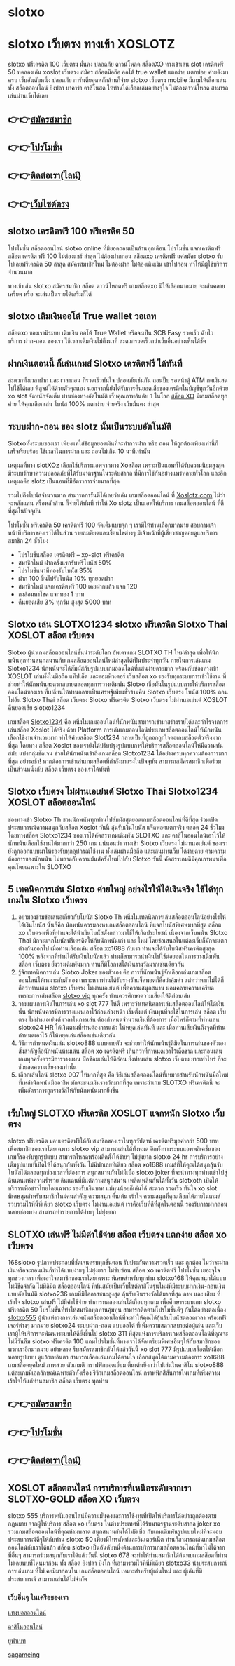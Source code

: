 # slotxo
<h1>slotxo เว็บตรง ทางเข้า XOSLOTZ</h1>

slotxo ฟรีเครดิต 100 เว็บตรง มั่นคง ปลอดภัย ดาวน์โหลด สล็อตXO ทางเข้าเล่น slot เครดิตฟรี 50 ทดลองเล่น xoslot เว็บตรง สมัคร สล็อตมือถือ ออโต้ true wallet แตกง่าย แตกบ่อย ค่ายดังมาครบ เว็บอันดับหนึ่ง ปลอดภัย การันตียอดหลักล้านก็จ่าย
slotxo เว็บตรง mobile มีเกมให้เลือกเล่นทั้ง สล็อตออนไลน์ ยิงปลา บาคาร่า คาสิโนสด ให้ท่านได้เลือกเล่นอย่างจุใจ ไม่ต้องดาวน์โหลด สามารถเล่นผ่านเว็บได้เลย

<h2>👉👉<a href="https://queenclub88.com/?register=true">สมัครสมาชิก</a></h2>
<h2>👉👉<a href="https://queenclub88.com/promotion">โปรโมชั่น</a></h2>
<h2>👉👉<a href="https://lin.ee/HrGLhgB">ติดต่อเรา(ไลน์)</a></h2>
<h2>👉👉<a href="https://queenclub88.com/">เว็บไซต์ตรง</a></h2>

<h2>slotxo เครดิตฟรี 100 ฟรีเครดิต 50</h2>

โปรโมชั่น สล็อตออนไลน์ slotxo online ที่มียอดถอนเป็นล้านทุกเดือน โปรโมชั่น แจกเครดิตฟรี สล็อต เครดิต ฟรี 100 ไม่ต้องแชร์  ล่าสุด  ไม่ต้องฝากก่อน สล็อตxo เครดิตฟรี แค่สมัคร slotxo รับไปเลยฟรีเครดิต 50 ล่าสุด สมัครสมาชิกใหม่ ไม่ต้องฝาก ไม่ต้องเติมเงิน เข้าไปก่อน ทำให้มีผู้ใช้บริการจำนวนมาก

ทางเข้าเล่น slotxo สมัครสมาชิก สล็อต ดาวน์โหลดฟรี เกมสล็อตxo มีให้เลือกมากมาย จะเล่นคลายเครียด หรือ จะเล่นเป็นรายได้เสริมก็ได้

<h2>slotxo เติมเงินออโต้ True wallet วอเลท</h2>

สล็อตxo ของเรามีระบบ เติมเงิน ออโต้ True Wallet หรือจะเป็น SCB Easy รวดเร็ว ฉับไว บริการ ฝาก-ถอน ของเรา ใช้เวลาเติมเงินไม่ถึงนาที สะดวกรวดเร็วกว่าเว็บอื่นอย่างเห็นได้ชัด

<h2>ฝากเงินตอนนี้ ก็เล่นเกมส์ Slotxo เครดิตฟรี ได้ทันที</h2>

สะดวกทั้งเวลาฝาก และ เวลาถอน ก็รวดเร็วทันใจ ปลอดภัยเช่นกัน ถอนปั๊บ รอหน้าตู้ ATM กดเงินสดไปใช้ได้เลย พิสูจน์ได้ด้วยตัวคุณเอง นอกจากนี้ยังได้รับการคืนยอดเสียของเครดิตในบัญชีทุกวันอีกด้วย xo slot จัดหนักจัดเต็ม ผ่านช่องทางอัตโนมัติ  เว็บคุณภาพอันดับ 1 ในโลก <a href="https://queenclub88.com/">สล็อต XO</a> มีเกมสล็อตทุกค่าย ให้คุณเลือกเล่น โบนัส 100% แตกง่าย จ่ายจริง  เว็บมั่นคง ล่าสุด

<h2>ระบบฝาก-ถอน ของ slotz นั้นเป็นระบบอัตโนมัติ</h2>

Slotxoทั้งระบบของเรา เพียงแค่ใส่ข้อมูลยอดเงินที่จะทำการฝาก หรือ ถอน ให้ถูกต้องเพียงเท่านี้ก็เสร็จเรียบร้อย ใช้เวลาในการฝาก และ ถอนไม่เกิน 10 นาทีเท่านั้น

เหตุผลที่ทาง slotXOz เลือกใช้บริการแอพจากทาง Xoสล็อต เพราะเป็นแอพที่ได้รับความนิยมสูงสุด มีระบบรักษาความปลอดภัยที่ได้รับมาตรฐานในระดับสากล ที่มีการใช้กันอย่างแพร่หลายทั่วโลก และอีกเหตุผลคือ slotz เป็นแอพที่มีอัตราการจ่ายมากที่สุด

รวมไปถึงโบนัสจำนวนมาก สามารถการันตีได้เลยว่าเล่น เกมสล็อตออนไลน์ ที่ <a href="https://queenclub88.com/">Xoslotz.com</a> ไม่ว่าจะหลักแสน หรือหลักล้าน ก็จ่ายให้ทันที ทำให้ Xo slotz เป็นแอพให้บริการ เกมสล็อตออนไลน์ ที่ดีที่สุดในปัจจุบัน

โปรโมชั่น ฟรีเครดิต 50 เครดิตฟรี 100 จัดเต็มแบบจุก ๆ เรามีให้ท่านเลือกมากมาย สอบถามเจ้าหน้าที่บริการของเราได้ในส่วน รายละเอียดและเงื่อนไขต่างๆ มีเจ้าหน้าที่ผู้เชี่ยวชาญคอยดูแลบริการสมาชิก 24 ชั่วโมง

- โปรโมชั่นสล็อต เครดิตฟรี – xo-slot ฟรีเครดิต
- สมาชิกใหม่ ฝากครั้งแรกรับฟรีโบนัส 50% 
- โปรโมชันนาทีทองรับโบนัส 35%
- ฝาก 100 ขึ้นไปรับโบนัส 10% ทุกยอดฝาก
- สมาชิกใหม่ แจกเครดิตฟรี 100 เคยฝากแล้ว แจก 120
- กงล้อมหาโชค แจกทอง 1 บาท  
- คืนยอดเสีย 3% ทุกวัน สูงสุด 5000 บาท

<h2>Slotxo เล่น SLOTXO1234 slotxo ฟรีเครดิต Slotxo Thai XOSLOT สล็อต เว็บตรง</h2>

Slotxo ผู้นำเกมสล็อตออนไลน์ชั้นนำระดับโลก อัพเดทเกม SLOTXO TH ใหม่ล่าสุด เพื่อให้นักพนันทุกท่านสนุกสนานกับเกมสล็อตออนไลน์ใหม่ล่าสุดได้เป็นประจำทุกวัน ภายในการเล่นเกม Slotxo1234 นักพนันจะได้สัมผัสกับรูปแบบเกมออนไลน์ที่แสนง่ายดายมาก พร้อมกับช่องทางเข้า XOSLOT เล่นทั้งในมือถือ แท็ปเล็ต และคอมพิวเตอร์ เว็บสล็อต xo รองรับทุกระบบการเข้าใช้งาน ที่ช่วยทำให้นักพนันสะดวกสบายตลอดทุกการวางเดิมพัน Slotxo เชื่อมั่นในรูปแบบการให้บริการสล็อตออนไลน์ของเรา ที่เปลี่ยนให้ท่านกลายเป็นเศรษฐีเพียงชั่วข้ามคืน Slotxo เว็บตรง โบนัส 100% ถอนไม่อั้น Slotxo Thai สล็อต เว็บตรง Slotxo ฟรีเครดิต Slotxo เว็บตรง ไม่ผ่านเอเย่นต์ XOSLOT คืนยอดเสีย slotxo1234

เกมสล็อต <a href="https://queenclub88.com/">Slotxo1234</a> คือ หนึ่งในเกมออนไลน์ที่นักพนันสามารถเข้ามาสร้างรายได้และกำไรจากการเล่นสล็อต Xoslot ได้จริง ด้วย Platform การเล่นเกมออนไลน์ประเภทสล็อตออนไลน์ให้นักพนันเลือกใช้งานจำนวนมาก ทำให้ค่ายสล็อต Slot1234 กลายเป็นที่ถูกอกถูกใจคอเกมสล็อตตัวจริงมากที่สุด โดยทาง สล็อต Xoslot ของเรายังได้ปรับปรุงรูปแบบการให้บริการสล็อตออนไลน์ให้มีความทันสมัย แบ่งกลุ่มชัดเจน ช่วยให้นักพนันเข้าถึงเกมสล็อต Slotxo1234 ได้อย่างครบทุกความต้องการมากที่สุด อย่ารอช้า! หากต้องการเข้าเล่นเกมสล็อตที่กำลังมาแรงในปัจจุบัน สามารถสมัครสมาชิกเพื่อร่วมเป็นส่วนหนึ่งกับ สล็อต เว็บตรง ของเราได้ทันที

<h2>Slotxo เว็บตรง ไม่ผ่านเอเย่นต์ Slotxo Thai Slotxo1234 XOSLOT สล็อตออนไลน์</h2>

ช่องทางเข้า Slotxo Th ชวนนักพนันทุกท่านไปสัมผัสสุดยอดเกมสล็อตออนไลน์ที่ดีที่สุด ร่วมเปิดประสบการณ์ความสนุกกับสล็อต Xoslot วันนี้ ลุ้นรับเงินโบนัส แจ็คพอตแตกจริง ตลอด 24 ชั่วโมง โดยทางสล็อต Slotxo1234 ของเราได้คัดสรรเกมเดิมพัน SLOTXO และ คาสิโนออนไลน์เอาไว้ให้นักพนันเลือกใช้งานได้มากกว่า 250 เกม แน่นอนว่า ทางเข้า Slotxo เว็บตรง ไม่ผ่านเอเย่นต์ ของเรายังถูกออกแบบมาให้รองรับทุกอุปกรณ์ใช้งาน ทั้งเล่นผ่านมือถือ และเล่นผ่านเว็บ ได้ง่ายดาย ตามความต้องการของนักพนัน ไม่พลาดกับความมันส์ครั้งใหม่ไปกับ Slotxo วันนี้ คัดสรรเกมดีมีคุณภาพมาเพื่อคุณโดยเฉพาะใน SLOTXO

<h2>5 เทคนิคการเล่น Slotxo ค่ายใหญ่ อย่างไรให้ได้เงินจริง ใช้ได้ทุกเกมใน Slotxo เว็บตรง</h2>

1. อย่ามองข้ามข้อเสนอเกี่ยวกับโบนัส Slotxo Th หนึ่งในเทคนิคการเล่นสล็อตออนไลน์อย่างไรให้ได้เงินโบนัส นั้นก็คือ นักพนันควรมองหาเกมสล็อตออนไลน์ ที่แจกโบนัสพิเศษมากที่สุด สล็อต xo เว็บตรงเพื่อที่ท่านจะได้นำเงินโบนัสดังกล่าวมาใช้ให้เกิดประโยชน์ เนื่องจากเว็บพนัน Slotxo Thai มักจะแจกโบนัสฟรีเครดิตให้กับนักพนันเก่า และ ใหม่ โดยข้อเสนอในแต่ละเว็บก็มักจะแตกต่างกันออกไป เมื่อท่านเลือกเล่น สล็อต xo1688 กับเรา ท่านจะได้รับโบนัสฟรีเครดิตสูงสุด 100% หลังจากที่ท่านได้รับเงินโบนัสแล้ว ท่านก็สามารถนำเงินไปใช้ต่อยอดในการวางเดิมพัน สล็อต เว็บตรง ยิ่งวางเดิมพันมาก ท่านก็มีโอกาสได้เงินรางวัลมากเช่นเดียวกัน
2. รู้จักเทคนิคการเล่น Slotxo Joker ของตัวเอง คือ การที่นักพนันรู้จักเลือกเล่นเกมสล็อตออนไลน์ให้เหมาะกับตัวเอง เพราะหากท่านได้รับรางวัลแจ็คพอตก็คือว่าคุ้มค่า แต่ทว่าหากไม่ได้ก็ถือว่าท่านเล่น slotxo เว็บตรง ไม่ผ่านเอเย่นต์ เพื่อความสนุกสนาน ผ่อนคลายความเครียด เพราะการเล่นสล็อต <a href="https://queenclub88.com/">slotxo vip</a> ทุกครั้ง ท่านควรศึกษาความเสี่ยงให้ดีก่อนเล่น
3. วางแผนการเงินในการเล่น xo slot 777 ให้ดี เพราะว่าเทคนิคการเล่นสล็อตออนไลน์ให้ได้เงินนั้น นักพนันควรมีการวางแผนเอาไว้ก่อนล่วงหน้า เริ่มตั้งแต่ เงินทุนที่จะใช้ในการเล่น สล็อต เว็บตรง ไม่ผ่านเอเย่นต์ เวลาในการเล่น ต้องกำหนดจำนวนเงินที่ต้องการ เมื่อไหร่ก็ตามที่ท่านเล่น slotxo24 HR ได้เงินตามที่ท่านต้องการแล้ว ให้หยุดเล่นทันที และ เมื่อท่านเสียเงินถึงจุดที่ท่านกำหนดเอาไว้ ก็ให้หยุดเล่นสล็อตเช่นเดียวกัน
4. วิธีการกำหนดเงินเล่น slotxo888 แบบตายตัว จะช่วยทำให้นักพนันรู้ลิมิตในการเล่นของตัวเอง สิ่งสำคัญคือนักพนันห้ามเล่น สล็อต xo เครดิตฟรี เกินกว่าที่กำหนดเอาไว้เด็ดขาด และก่อนเล่นเกมทุกครั้งควรมีการวางแผน ฝึกซ้อมเล่นให้ดีก่อน ยิ่งท่านเล่น slotxo เว็บตรง ยาวเท่าไหร่ ก็จะช่วยลดความเสี่ยงลงเท่านั้น
5. เลือกเส้นไลน์ slotxo 007 ให้มากที่สุด คือ วิธีเล่นสล็อตออนไลน์ที่เหมาะสำหรับนักพนันมือใหม่ ที่เหล่านักพนันมืออาชีพ มักจะชนะเงินรางวัลมากที่สุด เพราะว่าเกม SLOTXO ฟรีเครดิตนี้ จะเพิ่มอัตราการถูกรางวัลให้กับนักพนันมากยิ่งขึ้น

<h2>เว็บใหญ่ SLOTXO ฟรีเครดิต XOSLOT แจกหนัก Slotxo เว็บตรง</h2>

slotxo ฟรีเครดิต มอบเครดิตฟรีให้กับสมาชิกของเราในทุกวัปดาห์ เครดิตฟรีมูลค่ากว่า 500 บาท เพื่อสมาชิกของเราโดยเฉพาะ slotxo vip สามารถเล่นได้ทั้งหมด อีกทั้งทางระบบแอพพลิเคชั่นของเกมก็รองรับทุกรูปแบบ สามารถโหลดพร้อมติดตั้งได้ง่ายๆ ไม่ยุ่งยาก slotxo 24 hr การบริการอย่างเต็มรูปแบบที่เปิดให้ได้สนุกกันทั้งวัน ไม่มีพักเลยทีเดียว สล็อต xo1688 เกมส์ที่ให้คุณได้สนุกลุ้นรับ โบนัสได้ตลอดทุกช่วงเวลาที่ต้องการ สนุกสนานกันไม่มีเบื่อ slotxo joker ที่จะนำทางทุกท่านเข้าไปสู่ดินเดนเเห่งความร่ำรวย ดินเเดนที่มีเเต่ความสนุกสนาน เพลิดเพลินกันได้ทั้งวัน slotxoth เปิดให้บริการเพื่อชาวไทยโดยเฉพาะ รองรับเงินบาท แม้ทุนน้อยก็เล่นได้ สะดวก รวดเร็ว ทันใจ xo slot พิเศษสุดสำหรับสมาชิกใหม่คนสำคัญ ความสนุก ตื่นเต้น เร้าใจ ความสนุกที่คุณเลือกได้ภายในเกมส์ รวบรวมไว้ที่นี่ที่เดียว slotxo เว็บตรง ไม่ผ่านเอเย่นต์ เราคือเว็บที่ดีที่สุดในตอนนี้ รองรับการฝากถอนหลายช่องทาง สามารถทำรายการได้ง่ายๆ ไม่ยุ่งยาก

<h2>SLOTXO เล่นฟรี ไม่มีค่าใช้จ่าย สล็อต เว็บตรง แตกง่าย สล็อต xo เว็บตรง</h2>

168slotxo รูปภาพประกอบที่ชัดเจนครบทุกขั้นตอน รับประกันความรวดเร็ว และ ถูกต้อง ไม่ว่าจะฝากเงินหรือจะถอนเงินก็ทำได้แบบง่ายๆ ไม่ยุ่งยาก ไม่ซับซ้อน สล็อต xo เครดิตฟรี โปรโมชั่น เยอะจุใจ ทุกช่วงเวลา เพื่อเอาใจสมาชิกของเราโดยเฉพาะ พิเศษสำหรับทุกท่าน slotxo168 ให้คุณสนุกได้แบบไม่มีขีดจำกัด ไม่มีลิมิต สล็อตออนไลน์ ที่ทันสมัยเป็นเว็บไซต์คาสิโนรุ่นใหม่ที่มีระบบฝากเงิน-ถอนเงินแบบอัตโนมัติ slotxo236 เกมที่มีโอกาสชนะสูงสุด ลุ้นรับเงินรางวัลได้มากที่สุด ภาพ และ เสียง ที่เร้าใจ slotxo เล่นฟรี ไม่มีค่าใช้จ่าย ทำการทดลองเล่นได้เกือบทุกเกม เพื่อศึกษาระบบเกม slotxo ฟรีเครดิต 50 โปรโมชั่นที่ทำให้สมาชิกทุกท่านคุ้มทุน สามารถติดตามโปรโมชั่นดีๆ กันได้อย่างต่อเนื่อง <a href="https://queenclub88.com/">slotxo555</a> ผู้นำแห่งวงการเล่นพนันสล็อตออนไลน์ที่จะทำให้คุณได้ลุ้นรับโบนัสตลอดเวลา พร้อมฟรีเจอร์ต่างๆ มากมาย slotxo24 ระบบฝาก-ถอน แบบออโต้ ที่เพิ่มความสดวกสบายต่อผู้เล่น และเว็บเราผู้ให้บริการจะพัฒนาระบบให้ดียิ่งขึ้นไป slotxo 311 ที่สุดแห่งการบริการเกมสล็อตออนไลน์ที่คุณจะไม่มีวันลืม slotxo ฟรีเครดิต 100 แถมโปรโมชั่นที่ทางเราได้จัดเตรียมพิเศษอื่นๆให้กับสมาชิกของพวกเราอีกมากมาย อย่าพลาด รีบสมัครสมาชิกกันได้แล้ววันนี้ xo slot 777 มีรูปแบบสล็อตให้เลือกหลายรูปแบบ ดูแล้วเพลินตา สามารถเลือกเล่นเกมได้ตามใจ เลือกสนุกได้ตามความต้องการ xo1688 เกมสล็อตยุคใหม่ ภาพสวย ตัวเกมดี กราฟฟิกยอดเยี่ยม ตื่นเต้นยิ่งกว่าไปเล่นในคาสิโน slotxo888 แต่ละเกมมีเอกลักษณ์เฉพาะตัวทั้งเรื่อง รีวิวเกมสล็อตออนไลน์ กราฟฟิกสีสันภายในเกมที่เพิ่มความเร้าใจให้แก่ท่านสมาชิก สล็อต เว็บตรง ทุกท่าน

<h2>👉👉<a href="https://queenclub88.com/?register=true">สมัครสมาชิก</a></h2>
<h2>👉👉<a href="https://queenclub88.com/promotion">โปรโมชั่น</a></h2>
<h2>👉👉<a href="https://lin.ee/HrGLhgB">ติดต่อเรา(ไลน์)</a></h2>

<h2>XOSLOT สล็อตอนไลน์ การบริการที่เหนือระดับจากเรา SLOTXO-GOLD สล็อต XO เว็บตรง</h2>

slotxo 555 บริการพนันออนไลน์มีความมั่นคงและการใช้งานที่เปิดให้บริการได้อย่างถูกต้องตามกฎหมาย จากผู้ให้บริการ สล็อต xo เว็บตรง ในต่างประเทศที่ได้รับมาตรฐานระดับสากล joker xo รวมเกมสล็อตออนไลน์ที่คุณห้ามพลาด สนุกสนานกันได้ไม่มีเบื่อ กับเกมเดิมพันรูปแบบใหม่ที่จะมอบประสบการณ์ดีๆให้กับท่าน slotxo 50 เพียงมีโทรศัพท์และอินเตอร์เน็ต ท่านก็สามารถเล่นเกมสล็อตออนไลน์กับเราได้แล้ว สล็อต slotxo เป็นอันดับหนึ่งด้านการบริการเกมสล็อตออนไลน์ที่หาไม่ได้จากที่อื่นๆ สามารถร่วมสนุกกับเราได้แล้ววันนี้ slotxo 678 จะทำให้ท่านสมาชิกได้ค้นพบเกมสล็อตที่ท่านไม่เคยพบที่ไหนมาก่อน ทั้ง สล็อต ยิงปลา บิงโก ที่เอามารวมไว้ที่นี่ที่เดียว slotxo33 นำประสบการณ์การเล่นเกม ที่ไม่เคยมีมาก่อนใน เกมสล็อตออนไลน์ เหมาะสำหรับผู้เล่นใหม่ และ ผู้เล่นที่มีประสบการณ์ สามารถเล่นได้ไม่จำกัด

<h3>เว็บอื่นๆ ในเครือของเรา</h3>

<a href="https://ufascbx.com/">แทงบอลออนไลน์</a>

<a href="https://www.casinoroyale888.info/">คาสิโนออนไลน์</a>

<a href="https://ufabet888.live/">ยูฟ่าเบท</a>

<a href="https://sa-game24h.com/">sagameing</a>
